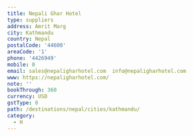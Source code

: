 ```yaml
---
title: Nepali Ghar Hotel
type: suppliers
address: Amrit Marg
city: Kathmandu
country: Nepal
postalCode: '44600'
areaCode: '1'
phone: '4426949'
mobile: 0
email: sales@nepaligharhotel.com  info@nepaligharhotel.com
www: https://nepaligharhotel.com/
note: ''
bookThrough: 360
currency: USD
gstType: 0
path: /destinations/nepal/cities/kathmandu/
category:
  - H
---
```


